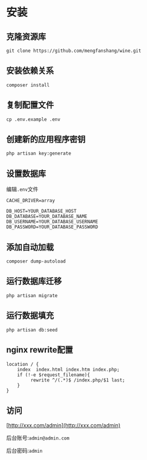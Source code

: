 
# 安装

## 克隆资源库
```shell
git clone https://github.com/mengfanshang/wine.git 
```
## 安装依赖关系
```shell
composer install
```
## 复制配置文件
```shell
cp .env.example .env
```

## 创建新的应用程序密钥
```shell
php artisan key:generate
```
## 设置数据库
编辑`.env`文件
```shell
CACHE_DRIVER=array

DB_HOST=YOUR_DATABASE_HOST
DB_DATABASE=YOUR_DATABASE_NAME
DB_USERNAME=YOUR_DATABASE_USERNAME
DB_PASSWORD=YOUR_DATABASE_PASSWORD
```
## 添加自动加载
```shell
composer dump-autoload
```

## 运行数据库迁移
```shell
php artisan migrate
```

## 运行数据填充
```shell
php artisan db:seed
```

## nginx rewrite配置
```shell
location / {
    index  index.html index.htm index.php;
    if (!-e $request_filename){
         rewrite ^/(.*)$ /index.php/$1 last;
    }
}
```
## 访问
[http://xxx.com/admin](http://xxx.com/admin)

后台账号:`admin@admin.com`

后台密码:`admin`
